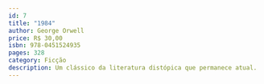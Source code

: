```yaml
---
id: 7
title: "1984"
author: George Orwell
price: R$ 30,00
isbn: 978-0451524935
pages: 328
category: Ficção
description: Um clássico da literatura distópica que permanece atual.
---
```

